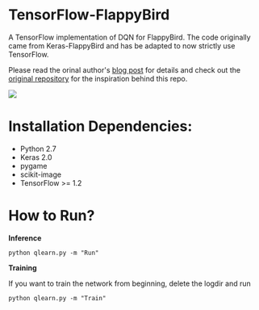 # TensorFlow-FlappyBird


A TensorFlow implementation of DQN for FlappyBird.  The code originally came from Keras-FlappyBird and has be adapted to now strictly use TensorFlow.

Please read the orinal author's [blog post](https://yanpanlau.github.io/2016/07/10/FlappyBird-Keras.html) for details and check out the [original repository](https://github.com/yanpanlau/Keras-FlappyBird) for the inspiration behind this repo.

![](animation1.gif)

# Installation Dependencies:

* Python 2.7
* Keras 2.0 
* pygame
* scikit-image
* TensorFlow >= 1.2

# How to Run?

**Inference**

```
python qlearn.py -m "Run"
```

**Training**

If you want to train the network from beginning, delete the logdir and run 

```
python qlearn.py -m "Train"
```